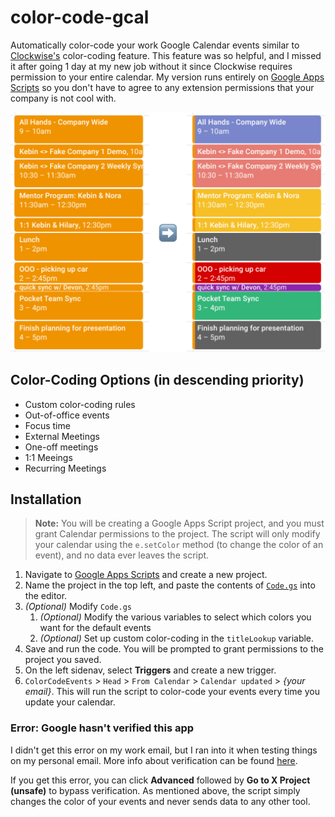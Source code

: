 


# color-code-gcal

Automatically color-code your work Google Calendar events similar to [Clockwise's](https://support.getclockwise.com/hc/en-us/articles/360026978991-Color-Coding-Overview) color-coding feature. This feature was so helpful, and I missed it after going 1 day at my new job without it since Clockwise requires permission to your entire calendar. My version runs entirely on [Google Apps Scripts](https://script.google.com/) so you don't have to agree to any extension permissions that your company is not cool with.

 
  <img src="https://github.com/kevintrankt/color-code-gcal/blob/main/Photos/screenshot.png?raw=true" alt="screenshot" width="600"/>

## Color-Coding Options (in descending priority)

- Custom color-coding rules
- Out-of-office events
- Focus time
- External Meetings
- One-off meetings
- 1:1 Meeings
- Recurring Meetings

  

## Installation


> **Note:** You will be creating a Google Apps Script project, and you must grant Calendar permissions to the project. The script will only modify your calendar using the `e.setColor` method (to change the color of an event), and no data ever leaves the script.

1. Navigate to [Google Apps Scripts](https://script.google.com/home) and create a new project.
2. Name the project in the top left, and paste the contents of [`Code.gs`](https://github.com/kevintrankt/color-code-gcal/blob/main/Code.gs) into the editor.
3. *(Optional)* Modify `Code.gs`
	1.  *(Optional)* Modify the various variables to select which colors you want for the default events
	2.  *(Optional)* Set up custom color-coding in the `titleLookup` variable. 
4. Save and run the code. You will be prompted to grant permissions to the project you saved. 
5. On the left sidenav, select **Triggers** and create a new trigger.
6.  `ColorCodeEvents` > `Head` > `From Calendar` > `Calendar updated` > *{your email}*. This will run the script to color-code your events every time you update your calendar.

### Error: Google hasn't verified this app
I didn't get this error on my work email, but I ran into it when testing things on my personal email. More info about verification can be found [here](https://developers.google.com/apps-script/guides/client-verification#requesting_verification). 

If you get this error, you can click **Advanced** followed by **Go to X Project (unsafe)** to bypass verification. As mentioned above, the script simply changes the color of your events and never sends data to any other tool. 

